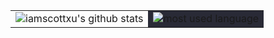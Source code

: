 <!--### Hi there 👋-->

<!--
**iamscottxu/iamscottxu** is a ✨ _special_ ✨ repository because its `README.md` (this file) appears on your GitHub profile.

Here are some ideas to get you started:

- 🔭 I’m currently working on ...
- 🌱 I’m currently learning ...
- 👯 I’m looking to collaborate on ...
- 🤔 I’m looking for help with ...
- 💬 Ask me about ...
- 📫 How to reach me: ...
- 😄 Pronouns: ...
- ⚡ Fun fact: ...
-->

<table css="background:#292A36">
  <tr>
    <td ><img align="center" src="https://github-readme-stats.vercel.app/api?username=iamscottxu&show_icons=true&include_all_commits=true&hide_border=true" alt="iamscottxu's github stats" /></td>
    <td bgcolor="#292A36"><img align="center" src="https://github-readme-stats.vercel.app/api/top-langs/?username=iamscottxu&layout=compact&hide_border=true" alt="most used language" /></td>
  </tr>
</table>
